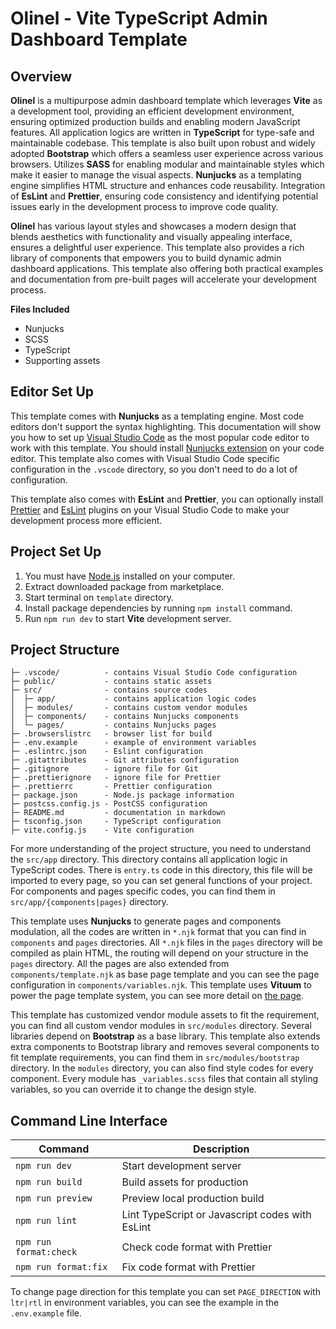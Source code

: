# Olinel - Vite TypeScript Admin Dashboard Template

## Overview

**Olinel** is a multipurpose admin dashboard template which leverages **Vite** as a development tool, providing an efficient development environment, ensuring optimized production builds and enabling modern JavaScript features. All application logics are written in **TypeScript** for type-safe and maintainable codebase. This template is also built upon robust and widely adopted **Bootstrap** which offers a seamless user experience across various browsers. Utilizes **SASS** for enabling modular and maintainable styles which make it easier to manage the visual aspects. **Nunjucks** as a templating engine simplifies HTML structure and enhances code reusability. Integration of **EsLint** and **Prettier**, ensuring code consistency and identifying potential issues early in the development process to improve code quality.

**Olinel** has various layout styles and showcases a modern design that blends aesthetics with functionality and visually appealing interface, ensures a delightful user experience. This template also provides a rich library of components that empowers you to build dynamic admin dashboard applications. This template also offering both practical examples and documentation from pre-built pages will accelerate your development process.

**Files Included**

- Nunjucks
- SCSS
- TypeScript
- Supporting assets

## Editor Set Up

This template comes with **Nunjucks** as a templating engine. Most code editors don't support the syntax highlighting. This documentation will show you how to set up [Visual Studio Code](https://code.visualstudio.com) as the most popular code editor to work with this template. You should install [Nunjucks extension](https://marketplace.visualstudio.com/items?itemName=ronnidc.nunjucks) on your code editor. This template also comes with Visual Studio Code specific configuration in the `.vscode` directory, so you don't need to do a lot of configuration.

This template also comes with **EsLint** and **Prettier**, you can optionally install [Prettier](https://marketplace.visualstudio.com/items?itemName=esbenp.prettier-vscode) and [EsLint](https://marketplace.visualstudio.com/items?itemName=dbaeumer.vscode-eslint) plugins on your Visual Studio Code to make your development process more efficient.

## Project Set Up

1. You must have [Node.js](https://nodejs.org) installed on your computer.
2. Extract downloaded package from marketplace.
3. Start terminal on `template` directory.
4. Install package dependencies by running `npm install` command.
5. Run `npm run dev` to start **Vite** development server.

## Project Structure

```
├─ .vscode/          - contains Visual Studio Code configuration
├─ public/           - contains static assets
├─ src/              - contains source codes
│  ├─ app/           - contains application logic codes
│  ├─ modules/       - contains custom vendor modules
│  ├─ components/    - contains Nunjucks components
│  └─ pages/         - contains Nunjucks pages
├─ .browserslistrc   - browser list for build
├─ .env.example      - example of environment variables
├─ .eslintrc.json    - Eslint configuration
├─ .gitattributes    - Git attributes configuration
├─ .gitignore        - ignore file for Git
├─ .prettierignore   - ignore file for Prettier
├─ .prettierrc       - Prettier configuration
├─ package.json      - Node.js package information
├─ postcss.config.js - PostCSS configuration
├─ README.md         - documentation in markdown
├─ tsconfig.json     - TypeScript configuration
├─ vite.config.js    - Vite configuration
```

For more understanding of the project structure, you need to understand the `src/app` directory. This directory contains all application logic in TypeScript codes. There is `entry.ts` code in this directory, this file will be imported to every page, so you can set general functions of your project. For components and pages specific codes, you can find them in `src/app/{components|pages}` directory.

This template uses **Nunjucks** to generate pages and components modulation, all the codes are written in `*.njk` format that you can find in `components` and `pages` directories. All `*.njk` files in the `pages` directory will be compiled as plain HTML, the routing will depend on your structure in the `pages` directory. All the pages are also extended from `components/template.njk` as base page template and you can see the page configuration in `components/variables.njk`. This template uses **Vituum** to power the page template system, you can see more detail on [the page](https://vituum.dev/guide/template-engines.html).

This template has customized vendor module assets to fit the requirement, you can find all custom vendor modules in `src/modules` directory. Several libraries depend on **Bootstrap** as a base library. This template also extends extra components to Bootstrap library and removes several components to fit template requirements, you can find them in `src/modules/bootstrap` directory. In the `modules` directory, you can also find style codes for every component. Every module has `_variables.scss` files that contain all styling variables, so you can override it to change the design style.

## Command Line Interface

| Command                | Description                                     |
| ---------------------- | ----------------------------------------------- |
| `npm run dev`          | Start development server                        |
| `npm run build`        | Build assets for production                     |
| `npm run preview`      | Preview local production build                  |
| `npm run lint`         | Lint TypeScript or Javascript codes with EsLint |
| `npm run format:check` | Check code format with Prettier                 |
| `npm run format:fix`   | Fix code format with Prettier                   |

To change page direction for this template you can set `PAGE_DIRECTION` with `ltr|rtl` in environment variables, you can see the example in the `.env.example` file.
